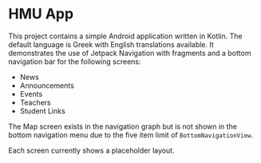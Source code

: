 # HMU App

This project contains a simple Android application written in Kotlin. The default language is Greek with English translations available. It demonstrates the use of Jetpack Navigation with fragments and a bottom navigation bar for the following screens:

- News
- Announcements
- Events
- Teachers
- Student Links

The Map screen exists in the navigation graph but is not shown in the bottom
navigation menu due to the five item limit of `BottomNavigationView`.

Each screen currently shows a placeholder layout.
